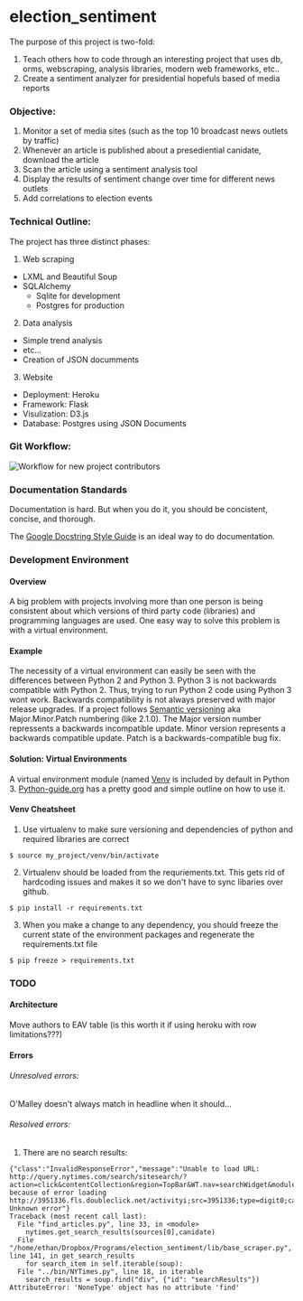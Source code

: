 # election_sentiment

The purpose of this project is two-fold:

1. Teach others how to code through an interesting project that uses db, orms, webscraping, analysis libraries, modern web frameworks, etc..
2. Create a sentiment analyzer for presidential hopefuls based of media reports 

### Objective: 

1. Monitor a set of media sites (such as the top 10 broadcast news outlets by traffic)
2. Whenever an article is published about a presediential canidate, download the article
3. Scan the article using a sentiment analysis tool
4. Display the results of sentiment change over time for different news outlets
5. Add correlations to election events

### Technical Outline:

The project has three distinct phases:

1. Web scraping
 - LXML and Beautiful Soup
 - SQLAlchemy 
    - Sqlite for development
    - Postgres for production

2. Data analysis
 - Simple trend analysis
 - etc...
 - Creation of JSON documments

3. Website
 - Deployment: Heroku
 - Framework: Flask
 - Visulization: D3.js
 - Database: Postgres using JSON Documents

### Git Workflow:

![Workflow for new project contributors](/img/git_workflow.png)

### Documentation Standards

Documentation is hard. But when you do it, you should be concistent, concise, and thorough. 

The [Google Docstring Style Guide](http://sphinxcontrib-napoleon.readthedocs.org/en/latest/example_google.html) is an ideal way to do documentation. 


### Development Environment

#### Overview

A big problem with projects involving more than one person is being consistent about which versions of third party code (libraries) and programming languages are used. One easy way to solve this problem is with a virtual environment. 

#### Example 

The necessity of a virtual environment can easily be seen with the differences between Python 2 and Python 3. Python 3 is not backwards compatible with Python 2. Thus, trying to run Python 2 code using Python 3 wont work. 
Backwards compatibility is not always preserved with major release upgrades. If a project follows [Semantic versioning](http://semver.org/) aka Major.Minor.Patch numbering (like 2.1.0). The Major version number repressents a backwards incompatible update. Minor version represents a backwards compatible update. Patch is a backwards-compatible bug fix. 

#### Solution: Virtual Environments

A virtual environment module (named [Venv](https://docs.python.org/3/library/venv.html) is included by default in Python 3. [Python-guide.org](http://docs.python-guide.org/en/latest/dev/virtualenvs/) has a pretty good and simple outline on how to use it. 

#### Venv Cheatsheet

1) Use virtualenv to make sure versioning and dependencies of python and required libraries are correct

`$ source my_project/venv/bin/activate`

2) Virtualenv should be loaded from the requriements.txt. This gets rid of hardcoding issues and makes it so we don't have to sync libaries over github.

`$ pip install -r requirements.txt`

3) When you make a change to any dependency, you should freeze the current state of the environment packages and regenerate the requirements.txt file

`$ pip freeze > requirements.txt`

### TODO

#### Architecture

Move authors to EAV table (is this worth it if using heroku with row limitations???)


#### Errors

###### Unresolved errors:

O'Malley doesn't always match in headline when it should...

###### Resolved errors:

1. There are no search results: 

```
{"class":"InvalidResponseError","message":"Unable to load URL: http://query.nytimes.com/search/sitesearch/?action=click&contentCollection&region=TopBar&WT.nav=searchWidget&module=SearchSubmit&pgtype=Homepage#/elizabeth+WARREN/since1851/allresults/23/allauthors/newest/ because of error loading http://3951336.fls.doubleclick.net/activityi;src=3951336;type=digit0;cat=tier30;ord=4332975815050.3037?: Unknown error"}
Traceback (most recent call last):
  File "find_articles.py", line 33, in <module>
    nytimes.get_search_results(sources[0],canidate)
  File "/home/ethan/Dropbox/Programs/election_sentiment/lib/base_scraper.py", line 141, in get_search_results
    for search_item in self.iterable(soup):
  File "../bin/NYTimes.py", line 18, in iterable
    search_results = soup.find("div", {"id": "searchResults"})
AttributeError: 'NoneType' object has no attribute 'find'
```

